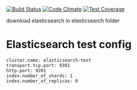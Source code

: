 [![Build Status](https://travis-ci.org/darkleaf/percolator.svg)](https://travis-ci.org/darkleaf/percolator)
[![Code Climate](https://codeclimate.com/github/darkleaf/percolator/badges/gpa.svg)](https://codeclimate.com/github/darkleaf/percolator)
[![Test Coverage](https://codeclimate.com/github/darkleaf/percolator/badges/coverage.svg)](https://codeclimate.com/github/darkleaf/percolator)


download elasticsearch in elasticsearch folder

# Elasticsearch test config
    cluster.name: elasticsearch-test
    transport.tcp.port: 9301
    http.port: 9201
    index.number_of_shards: 1
    index.number_of_replicas: 0
